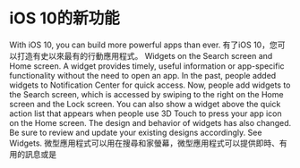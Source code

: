 
# iOS 10的新功能
With iOS 10, you can build more powerful apps than ever.
有了iOS 10，您可以打造有史以來最有的行動應用程式。
Widgets on the Search screen and Home screen. A widget provides timely, useful information or app-specific functionality without the need to open an app. In the past, people added widgets to Notification Center for quick access. Now, people add widgets to the Search screen, which is accessed by swiping to the right on the Home screen and the Lock screen. You can also show a widget above the quick action list that appears when people use 3D Touch to press your app icon on the Home screen. The design and behavior of widgets has also changed. Be sure to review and update your existing designs accordingly. See Widgets.
微型應用程式可以用在搜尋和家螢幕，微型應用程式可以提供即時、有用的訊息或是